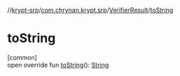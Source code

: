 //[krypt-srp](../../../index.md)/[com.chrynan.krypt.srp](../index.md)/[VerifierResult](index.md)/[toString](to-string.md)

# toString

[common]\
open override fun [toString](to-string.md)(): [String](https://kotlinlang.org/api/latest/jvm/stdlib/kotlin/-string/index.html)
